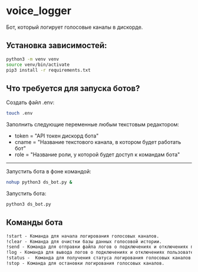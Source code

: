 # voice_logger
Бот, который логирует голосовые каналы в дискорде. 
## Установка зависимостей:
```bash
python3 -m venv venv
source venv/bin/activate
pip3 install -r requirements.txt
```
## Что требуется для запуска ботов?
Создать файл .env:
```bash
touch .env
```
Заполнить следующие переменные любым текстовым редактором:
* token = "API токен дискорд бота"
* cname = "Название текстового канала, в котором будет работать бот"
* role = "Название роли, у которой будет доступ к командам бота"
---
Запустить бота в фоне командой:
```bash
nohup python3 ds_bot.py &
```
Запустить бота:
```bash
python3 ds_bot.py
```
## Команды бота
```md
!start - Команда для начала логирования голосовых каналов.
!clear - Команда для очистки базы данных голосовой истории.
!send - Команда для отправки файла логов о подключениях и отключениях пользователей во всех голосовых каналах за день.
!log - Команда для вывода логов о подключениях и отключениях пользователей во всех голосовых каналах за день.
!status -  Команда для получения статуса логирования голосовых каналов.
!stop - Команда для остановки логирования голосовых каналов.
```
